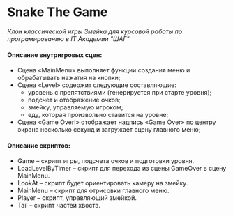 # Snake The Game
*Клон классической игры Змейка для курсовой работы по програмированию в IT Академии "ШАГ"*
#### Описание внутригровых сцен:

- Сцена «MainMenu» выполняет функции создания меню и обрабатывать нажатия на кнопки;
- Сцена «Level» содержит следующие составляющие:
	+ уровень с препятствиями (генерируется при старте уровня);
	+ подсчет и отображение очков;
	+ змейку, управляемую игроком;
	+ еду, которая произвольно ставится на уровне;
- Сцена «Game Over!» отображает надпись «Game Over» по центру экрана несколько секунд и загружает сцену главного меню;

#### Описание скриптов:
- Game – скрипт игры, подсчета очков и подготовки уровня.
- LoadLevelByTimer – скрипт для перехода из сцены GameOver в сцену MainMenu.
- LookAt – скрипт будет ориентировать камеру на змейку.
- MainMenu – скрипт для отрисовки главного меню.
- Player – скрипт, управляющий змейкой.
- Tail – скрипт частей хвоста.
